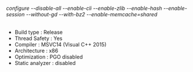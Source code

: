 ###### configure --disable-all --enable-cli --enable-zlib --enable-hash --enable-session --without-gd --with-bz2 --enable-memcache=shared
 - Build type       : Release
 - Thread Safety    : Yes
 - Compiler         : MSVC14 (Visual C++ 2015)
 - Architecture     : x86
 - Optimization     : PGO disabled
 - Static analyzer  : disabled